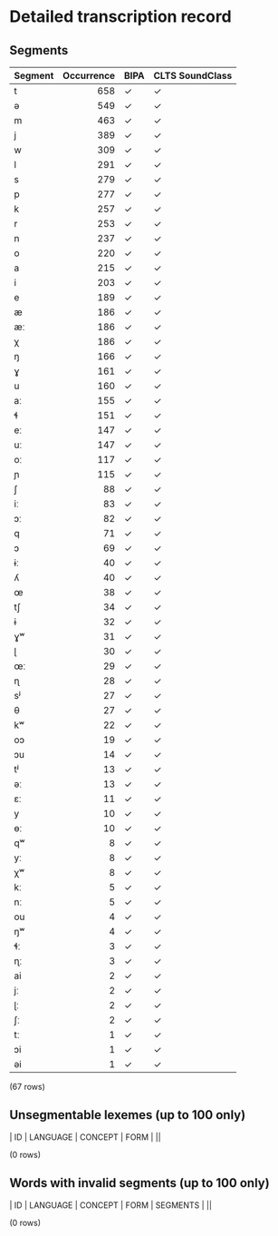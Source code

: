 
# Detailed transcription record

## Segments

| Segment | Occurrence | BIPA | CLTS SoundClass |
|:----------|-------------:|:-------|:------------------|
| t | 658 | ✓ | ✓ |
| ə | 549 | ✓ | ✓ |
| m | 463 | ✓ | ✓ |
| j | 389 | ✓ | ✓ |
| w | 309 | ✓ | ✓ |
| l | 291 | ✓ | ✓ |
| s | 279 | ✓ | ✓ |
| p | 277 | ✓ | ✓ |
| k | 257 | ✓ | ✓ |
| r | 253 | ✓ | ✓ |
| n | 237 | ✓ | ✓ |
| o | 220 | ✓ | ✓ |
| a | 215 | ✓ | ✓ |
| i | 203 | ✓ | ✓ |
| e | 189 | ✓ | ✓ |
| æ | 186 | ✓ | ✓ |
| æː | 186 | ✓ | ✓ |
| χ | 186 | ✓ | ✓ |
| ŋ | 166 | ✓ | ✓ |
| ɣ | 161 | ✓ | ✓ |
| u | 160 | ✓ | ✓ |
| aː | 155 | ✓ | ✓ |
| ɬ | 151 | ✓ | ✓ |
| eː | 147 | ✓ | ✓ |
| uː | 147 | ✓ | ✓ |
| oː | 117 | ✓ | ✓ |
| ɲ | 115 | ✓ | ✓ |
| ʃ | 88 | ✓ | ✓ |
| iː | 83 | ✓ | ✓ |
| ɔː | 82 | ✓ | ✓ |
| q | 71 | ✓ | ✓ |
| ɔ | 69 | ✓ | ✓ |
| ɨː | 40 | ✓ | ✓ |
| ʎ | 40 | ✓ | ✓ |
| œ | 38 | ✓ | ✓ |
| tʃ | 34 | ✓ | ✓ |
| ɨ | 32 | ✓ | ✓ |
| ɣʷ | 31 | ✓ | ✓ |
| ɭ | 30 | ✓ | ✓ |
| œː | 29 | ✓ | ✓ |
| ɳ | 28 | ✓ | ✓ |
| sʲ | 27 | ✓ | ✓ |
| θ | 27 | ✓ | ✓ |
| kʷ | 22 | ✓ | ✓ |
| oɔ | 19 | ✓ | ✓ |
| ɔu | 14 | ✓ | ✓ |
| tʲ | 13 | ✓ | ✓ |
| əː | 13 | ✓ | ✓ |
| ɛː | 11 | ✓ | ✓ |
| y | 10 | ✓ | ✓ |
| ɵː | 10 | ✓ | ✓ |
| qʷ | 8 | ✓ | ✓ |
| yː | 8 | ✓ | ✓ |
| χʷ | 8 | ✓ | ✓ |
| kː | 5 | ✓ | ✓ |
| nː | 5 | ✓ | ✓ |
| ou | 4 | ✓ | ✓ |
| ŋʷ | 4 | ✓ | ✓ |
| ɬː | 3 | ✓ | ✓ |
| ɳː | 3 | ✓ | ✓ |
| ai | 2 | ✓ | ✓ |
| jː | 2 | ✓ | ✓ |
| ɭː | 2 | ✓ | ✓ |
| ʃː | 2 | ✓ | ✓ |
| tː | 1 | ✓ | ✓ |
| ɔi | 1 | ✓ | ✓ |
| əi | 1 | ✓ | ✓ |

(67 rows)



## Unsegmentable lexemes (up to 100 only)

| ID | LANGUAGE | CONCEPT | FORM |
||

(0 rows)



## Words with invalid segments (up to 100 only)

| ID | LANGUAGE | CONCEPT | FORM | SEGMENTS |
||

(0 rows)


